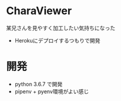 # CharaViewer

某兄さんを見やすく加工したい気持ちになった

* Herokuにデプロイするつもりで開発

# 開発

* python 3.6.7 で開発
* pipenv + pyenv環境がよい感じ
